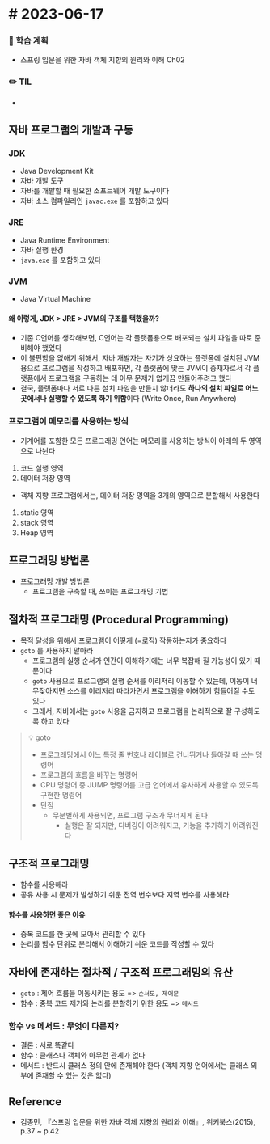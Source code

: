 # # 2023-06-17

### 📌 학습 계획
- 스프링 입문을 위한 자바 객체 지향의 원리와 이해 Ch02

### ✏️ TIL
- 


## 자바 프로그램의 개발과 구동
### JDK
- Java Development Kit
- 자바 개발 도구
- 자바를 개발할 때 필요한 소프트웨어 개발 도구이다
- 자바 소스 컴파일러인 `javac.exe` 를 포함하고 있다

### JRE
- Java Runtime Environment
- 자바 실행 환경
- `java.exe` 를 포함하고 있다

### JVM
- Java Virtual Machine

#### 왜 이렇게, JDK > JRE > JVM의 구조를 택했을까?
- 기존 C언어를 생각해보면, C언어는 각 플랫폼용으로 배포되는 설치 파일을 따로 준비해야 했었다
- 이 불편함을 없애기 위해서, 자바 개발자는 자기가 상요하는 플랫폼에 설치된 JVM용으로 프로그램을 작성하고 배포하면, 각 플랫폼에 맞는 JVM이 중재자로서 각 플랫폼에서 프로그램을 구동하는 데 아무 문제가 없게끔 만들어주려고 했다
- 결국, 플랫폼마다 서로 다른 설치 파일을 만들지 않더라도 **하나의 설치 파일로 어느 곳에서나 실행할 수 있도록 하기 위함**이다 (Write Once, Run Anywhere)

### 프로그램이 메모리를 사용하는 방식
- 기계어를 포함한 모든 프로그래밍 언어는 메모리를 사용하는 방식이 아래의 두 영역으로 나뉜다
1. 코드 실행 영역
2. 데이터 저장 영역 

- 객체 지향 프로그램에서는, 데이터 저장 영역을 3개의 영역으로 분할해서 사용한다
1. static 영역
2. stack 영역
3. Heap 영역

## 프로그래밍 방법론
- 프로그래밍 개발 방법론
	- 프로그램을 구축할 때, 쓰이는 프로그래밍 기법

## 절차적 프로그래밍 (Procedural Programming)
- 목적 달성을 위해서 프로그램이 어떻게 (=로직) 작동하는지가 중요하다
- `goto` 를 사용하지 말아라
	- 프로그램의 실행 순서가 인간이 이해하기에는 너무 복잡해 질 가능성이 있기 때문이다
	- `goto` 사용으로 프로그램의 실행 순서를 이리저리 이동할 수 있는데, 이동이 너무잦아지면 소스를 이리저리 따라가면서 프로그램을 이해하기 힘들어질 수도 있다
	- 그래서, 자바에서는 `goto` 사용을 금지하고 프로그램을 논리적으로 잘 구성하도록 하고 있다

> 💡 goto
> - 프로그래밍에서 어느 특정 줄 번호나 레이블로 건너뛰거나 돌아갈 때 쓰는 명령어
> - 프로그램의 흐름을 바꾸는 명령어
> - CPU 명령어 중 JUMP 명령어를 고급 언어에서 유사하게 사용할 수 있도록 구현한 명령어
> - 단점
> 	- 무분별하게 사용되면, 프로그램 구조가 무너지게 된다
>     - 실행은 잘 되지만, 디버깅이 어려워지고, 기능을 추가하기 어려워진다

## 구조적 프로그래밍
- 함수를 사용해라
- 공유 사용 시 문제가 발생하기 쉬운 전역 변수보다 지역 변수를 사용해라

#### 함수를 사용하면 좋은 이유
- 중복 코드를 한 곳에 모아서 관리할 수 있다
- 논리를 함수 단위로 분리해서 이해하기 쉬운 코드를 작성할 수 있다

## 자바에 존재하는 절차적 / 구조적 프로그래밍의 유산
- `goto` : 제어 흐름을 이동시키는 용도 => `순서도, 제어문`
- 함수 : 중복 코드 제거와 논리를 분할하기 위한 용도 => `메서드`


### 함수 vs 메서드 : 무엇이 다른지?
- 결론 : 서로 똑같다
- 함수 : 클래스나 객체와 아무런 관계가 없다
- 메서드 : 반드시 클래스 정의 안에 존재해야 한다 (객체 지향 언어에서는 클래스 외부에 존재할 수 있는 것은 없다)



## Reference
- 김종민, 『스프링 입문을 위한 자바 객체 지향의 원리와 이해』, 위키북스(2015), p.37 ~ p.42

